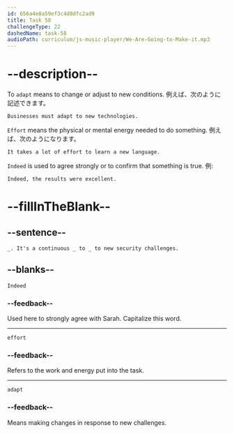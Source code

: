 ```yaml
---
id: 656a4e8a59ef3c4d8dfc2ad9
title: Task 58
challengeType: 22
dashedName: task-58
audioPath: curriculum/js-music-player/We-Are-Going-to-Make-it.mp3
---
```


<!--
AUDIO REFERENCE: 
Sarah: I agree. _ our data safe is a top priority.
Bob: Indeed. It's a continuous _ to _ to new security challenges.
-->

# --description--

To `adapt` means to change or adjust to new conditions. 例えば、次のように記述できます。

`Businesses must adapt to new technologies.`

`Effort` means the physical or mental energy needed to do something. 例えば、次のようになります。

`It takes a lot of effort to learn a new language.`

`Indeed` is used to agree strongly or to confirm that something is true. 例:

`Indeed, the results were excellent.`

# --fillInTheBlank--

## --sentence--

`_. It's a continuous _ to _ to new security challenges.`

## --blanks--

`Indeed`

### --feedback--

Used here to strongly agree with Sarah. Capitalize this word.

---

`effort`

### --feedback--

Refers to the work and energy put into the task.

---

`adapt`

### --feedback--

Means making changes in response to new challenges.
